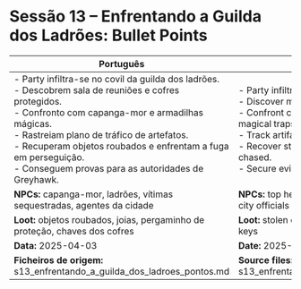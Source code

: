 # Sessão 13 – Enfrentando a Guilda dos Ladrões: Bullet Points

| Português | English |
|-----------|---------|
| - Party infiltra-se no covil da guilda dos ladrões.<br>- Descobrem sala de reuniões e cofres protegidos.<br>- Confronto com capanga-mor e armadilhas mágicas.<br>- Rastreiam plano de tráfico de artefatos.<br>- Recuperam objetos roubados e enfrentam a fuga em perseguição.<br>- Conseguem provas para as autoridades de Greyhawk.<br> | - Party infiltrates the thieves’ guild hideout.<br>- Discover meeting room and guarded vaults.<br>- Confront confrontation with top henchman and magical traps.<br>- Track artifact trafficking plan.<br>- Recover stolen objects and escape while being chased.<br>- Secure evidence for Greyhawk authorities.<br> |
| **NPCs:** capanga-mor, ladrões, vítimas sequestradas, agentes da cidade | **NPCs:** top henchman, thieves, kidnapped victims, city officials |
| **Loot:** objetos roubados, joias, pergaminho de proteção, chaves dos cofres | **Loot:** stolen objects, jewels, protection scroll, vault keys |
| **Data:** 2025-04-03 | **Date:** 2025-04-03 |
| **Ficheiros de origem:** s13_enfrentando_a_guilda_dos_ladroes_pontos.md | **Source files:** s13_enfrentando_a_guilda_dos_ladroes_pontos.md |


